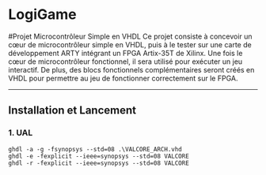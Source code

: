 # LogiGame

#Projet Microcontrôleur Simple en VHDL
Ce projet consiste à concevoir un cœur de microcontrôleur simple en VHDL, puis à le tester sur une carte de développement ARTY intégrant un FPGA Artix-35T de Xilinx. Une fois le cœur de microcontrôleur fonctionnel, il sera utilisé pour exécuter un jeu interactif. De plus, des blocs fonctionnels complémentaires seront créés en VHDL pour permettre au jeu de fonctionner correctement sur le FPGA.

---

## Installation et Lancement

### 1. UAL 
```
ghdl -a -g -fsynopsys --std=08 .\VALCORE_ARCH.vhd
ghdl -e -fexplicit --ieee=synopsys --std=08 VALCORE
ghdl -r -fexplicit --ieee=synopsys --std=08 VALCORE
```
